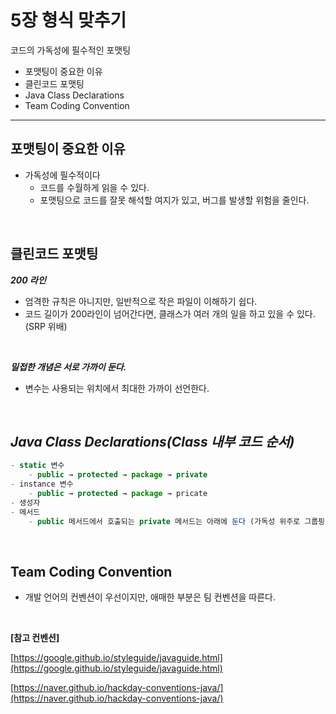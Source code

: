 # 5장 형식 맞추기

코드의 가독성에 필수적인 포맷팅

- 포맷팅이 중요한 이유
- 클린코드 포맷팅
- Java Class Declarations
- Team Coding Convention

---

 

## **포맷팅이 중요한 이유**

- 가독성에 필수적이다
    - 코드를 수월하게 읽을 수 있다.
    - 포맷팅으로 코드를 잘못 해석할 여지가 있고, 버그를 발생할 위험을 줄인다.

</br>


## **클린코드 포맷팅**

***200 라인***

- 엄격한 규칙은 아니지만, 일반적으로 작은 파일이 이해하기 쉽다.
- 코드 길이가 200라인이 넘어간다면, 클래스가 여러 개의 일을 하고 있을 수 있다. (SRP 위배)

</br>

***밀접한 개념은 서로 가까이 둔다.***

- 변수는 사용되는 위치에서 최대한 가까이 선언한다.

</br>


## ***Java Class Declarations(Class 내부 코드 순서)***

```jsx
- static 변수
    - public → protected → package → private
- instance 변수
    - public → protected → package → pricate
- 생성자
- 메서드
    - public 메서드에서 호출되는 private 메서드는 아래에 둔다 (가독성 위주로 그룹핑)
```
</br>


## Team Coding Convention

- 개발 언어의 컨벤션이 우선이지만, 애매한 부분은 팀 컨벤션을 따른다.

</br>


**[참고 컨벤션]**

[https://google.github.io/styleguide/javaguide.html](https://google.github.io/styleguide/javaguide.html)

[https://naver.github.io/hackday-conventions-java/](https://naver.github.io/hackday-conventions-java/)
